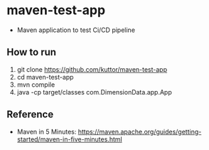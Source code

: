 # maven-test-app
- Maven application to test Ci/CD pipeline

## How to run
1. git clone https://github.com/kuttor/maven-test-app
2. cd maven-test-app
3. mvn compile
4. java -cp target/classes com.DimensionData.app.App

## Reference
- Maven in 5 Minutes:
  https://maven.apache.org/guides/getting-started/maven-in-five-minutes.html
